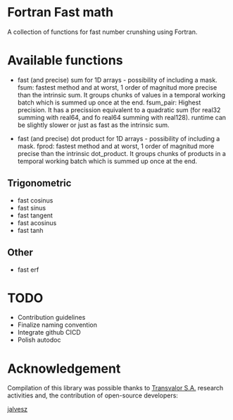 # Fortran Fast math
A collection of functions for fast number crunshing using Fortran.

# Available functions

* fast (and precise) sum for 1D arrays - possibility of including a mask.
    fsum: fastest method and at worst, 1 order of magnitud more precise than the intrinsic sum. It groups chunks of values in a temporal working batch which is summed up once at the end.
    fsum_pair: Highest precision. It has a precission equivalent to a quadratic sum (for real32 summing with real64, and fo real64 summing with real128). runtime can be slightly slower or just as fast as the intrinsic sum.

* fast (and precise) dot product for 1D arrays - possibility of including a mask.
    fprod: fastest method and at worst, 1 order of magnitud more precise than the intrinsic dot_product. It groups chunks of products in a temporal working batch which is summed up once at the end.

## Trigonometric
* fast cosinus
* fast sinus
* fast tangent
* fast acosinus
* fast tanh

## Other
* fast erf

# TODO
* Contribution guidelines
* Finalize naming convention
* Integrate github CICD
* Polish autodoc

# Acknowledgement

Compilation of this library was possible thanks to [Transvalor S.A.](https://www.transvalor.com/en/homepage) research activities and, the contribution of open-source developers:

[jalvesz](https://github.com/jalvesz)
